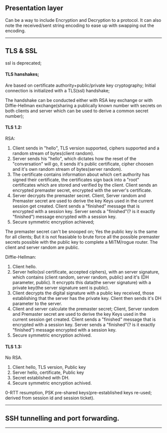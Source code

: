 Presentation layer
---

Can be a way to include Encryption and Decryption to a protocol.
It can also note the received/sent string encoding to ease up with swapping out the encoding.

---

TLS & SSL
---

ssl is deprecated;

#### TLS hanshakes;
Are based on certificate authority+public/private key cryptography;
Initial connection is initialized with a TLS(ssl) handshake;

The handshake can be conducted either with RSA key exchange or with Diffie-Hellman exchange(sharing a publically known number with secrets on both clients and server which can be used to derive a common secret number);


#### TLS 1.2:

RSA:
1. Client sends in "hello", TLS version supported, ciphers supported and a random stream of bytes(client random). 
2. Server sends his "hello", which dictates how the reset of the "conversation" will go, it sends it's public certificate, cipher choosen and it's own random stream of bytes(server random).
3. The certificate contains information about which cert authority has signed their certificate, the certificates sign back into a "root" certificates which are stored and verified by the client.
Client sends an encrypted premaster secret, encrypted with the server's certificate.
4. Server decrypts the premaster secret.
Client, Server random and Premaster secret are used to derive the key Keys used in the current session get created.
Client sends a "finished" message that is encrypted with a session key.
Server sends a "finished"(? is it exactly "finished") message encrypted with a session key.
5. Secure symmetric encryption achieved;

The premaster secret can't be snooped on;
Yes the public key is the same for all clients;
But it is not feasiable to brute force all the possible premaster secrets possible with the public key to complete a MiTM/rogue router.
The client and server random are public.


Diffie-Hellman:
1. Client hello.
2. Server hello(ssl certificate, accepted ciphers), with an server signature, which contains (client random, server random, public) and it's (DH parameter, public). It encrypts this data(the server signature) with a private key(the server signature sent is public).
3. Client decrypts the digital signature with a public key received, those establishing that the server has the private key. Client then sends it's DH parameter to the server.
4. Client and server calculate the premaster secret; Client, Server random and Premaster secret are used to derive the key Keys used in the current session get created.
Client sends a "finished" message that is encrypted with a session key.
Server sends a "finished"(? is it exactly "finished") message encrypted with a session key.
5. Secure symmetric encryption achived.

#### TLS 1.3:

No RSA.
1. Client hello, TLS version, Public key
2. Server hello, certificate, Public key
3. Secret established with DH.
5. Secure symmetric encryption achived.

0-RTT resumption, PSK pre-shared keys(pre-established keys re-used; derived from session id and session ticket).


---

SSH tunnelling and port forwarding.
---



---
